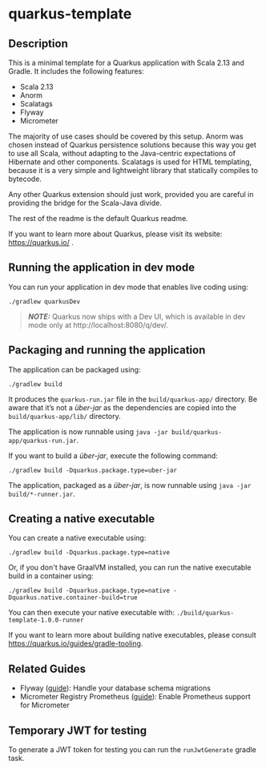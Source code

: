 # quarkus-template

## Description

This is a minimal template for a Quarkus application with Scala 2.13 and Gradle. It includes the following features:

- Scala 2.13
- Anorm
- Scalatags
- Flyway
- Micrometer

The majority of use cases should be covered by this setup. Anorm was chosen instead of Quarkus persistence solutions
because this way you get to use all Scala, without adapting to the Java-centric expectations of Hibernate and other
components. Scalatags is used for HTML templating, because it is a very simple and lightweight library that statically
compiles to bytecode.

Any other Quarkus extension should just work, provided you are careful in providing the bridge for the Scala-Java 
divide.

The rest of the readme is the default Quarkus readme.

If you want to learn more about Quarkus, please visit its website: https://quarkus.io/ .

## Running the application in dev mode

You can run your application in dev mode that enables live coding using:
```shell script
./gradlew quarkusDev
```

> **_NOTE:_**  Quarkus now ships with a Dev UI, which is available in dev mode only at http://localhost:8080/q/dev/.

## Packaging and running the application

The application can be packaged using:
```shell script
./gradlew build
```
It produces the `quarkus-run.jar` file in the `build/quarkus-app/` directory.
Be aware that it’s not a _über-jar_ as the dependencies are copied into the `build/quarkus-app/lib/` directory.

The application is now runnable using `java -jar build/quarkus-app/quarkus-run.jar`.

If you want to build a _über-jar_, execute the following command:
```shell script
./gradlew build -Dquarkus.package.type=uber-jar
```

The application, packaged as a _über-jar_, is now runnable using `java -jar build/*-runner.jar`.

## Creating a native executable

You can create a native executable using: 
```shell script
./gradlew build -Dquarkus.package.type=native
```

Or, if you don't have GraalVM installed, you can run the native executable build in a container using: 
```shell script
./gradlew build -Dquarkus.package.type=native -Dquarkus.native.container-build=true
```

You can then execute your native executable with: `./build/quarkus-template-1.0.0-runner`

If you want to learn more about building native executables, please consult https://quarkus.io/guides/gradle-tooling.

## Related Guides

- Flyway ([guide](https://quarkus.io/guides/flyway)): Handle your database schema migrations
- Micrometer Registry Prometheus ([guide](https://quarkus.io/guides/micrometer)): Enable Prometheus support for Micrometer

## Temporary JWT for testing

To generate a JWT token for testing you can run the `runJwtGenerate` gradle task.
